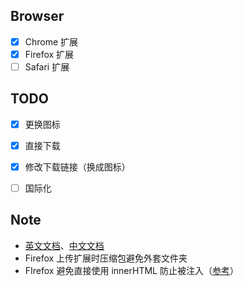 ## Browser

+ [x] Chrome 扩展
+ [x] Firefox 扩展
+ [ ] Safari 扩展

## TODO
+ [x] 更换图标
+ [x] 直接下载
+ [x] 修改下载链接（换成图标）
+ [ ] 国际化


## Note

+ [英文文档](https://developer.chrome.com/extensions)、[中文文档](https://chajian.baidu.com/developer/extensions/getstarted.html)
+ Firefox 上传扩展时压缩包避免外套文件夹
+ FIrefox 避免直接使用 innerHTML 防止被注入（[参考](https://developer.mozilla.org/en-US/Add-ons/Overlay_Extensions/XUL_School/DOM_Building_and_HTML_Insertion)）
